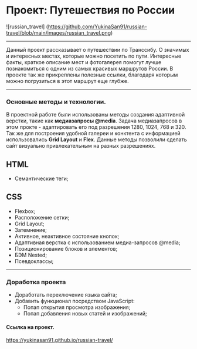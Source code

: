 # Проект: Путешествия по России

![russian_travel] (https://github.com/YukinaSan91/russian-travel/blob/main/images/russian_travel.png)

______________________

Данный проект рассказывает о путешествии по Транссибу. О значимых и интересных местах, которые можно посетить по пути. Интересные факты, краткое описание мест и фотогалерея помогут лучше познакомиться с одним из самых красивых маршрутов России. В проекте так же прикреплены полезные ссылки, благодаря которым можно погрузиться в этот маршрут еще глубже.

______________________

### Основные методы и технологии.

В проектной работе были использованы методы создания адаптивной верстки, такие как **медиазапросы @media**. Задача медиазапросов в этом прокте - адаптировать его под разрешения 1280, 1024, 768 и 320.
Так же для построения удобной галереи и конктента с информацией использовались **Grid Layout** и **Flex**. Данные методы позволили сделать сайт визуально привлекательным на разных разрешениях.

## HTML
- Семантические теги;

## CSS
- Flexbox;
- Расположение сетки;
- Grid Layout;
- Затемнение;
- Активное, неактивное состояние кнопок;
- Адаптивная верстка с использованием медиа-запросов @media;
- Позиционирование блоков и элементов;
- БЭМ Nested;
- Псевдоклассы;

______________________

### Доработка проекта

- Доработать переключение языка сайта;
- Добавить функционал посредством JavaScript:
    - Попап открытия просмотра изображения;
    - Попап добавления новых статей и изображений;

#### Ссылка на проект.
https://yukinasan91.github.io/russian-travel/

